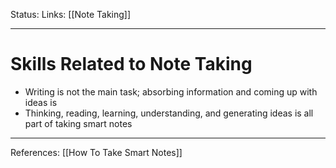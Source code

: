 Status:
Links: [[Note Taking]]
___
# Skills Related to Note Taking
-  Writing is not the main task; absorbing information and coming up with ideas is
- Thinking, reading, learning, understanding, and generating ideas is all part of taking smart notes
___
References: [[How To Take Smart Notes]]